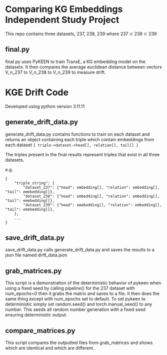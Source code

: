 # Comparing KG Embeddings Independent Study Project

This repo contains three datasets, 237, 238, 239 where 237 ⊂ 238 ⊂ 239

## final.py
final.py uses PyKEEN to train TransE, a KG embedding model on the datasets. It then compares the average euclidean distance between vectors V_n_237 to V_n_238 to V_n_239 to measure drift.

# KGE Drift Code 

Developed using python version 3.11.11

## generate_drift_data.py
generate_drift_data.py contains functions to train on each dataset and returns an object containing each triple which contain embeddings from each dataset `{ triple->dataset->head[], relation[], tail[] }`

The triples present in the final results represent triples that exist in all three datasets.

e.g.
```
{
    "triple_string": {
        "dataset_237": {"head": embedding[], "relation": embedding[], "tail": emebedding[]},
        "dataset_238": {"head": embedding[], "relation": embedding[], "tail": emebedding[]},
        "dataset_239": {"head": emebedding[], "relation": embedding[], "tail": emebedding[]},
    },
    ...
}
```

## save_drift_data.py
save_drift_data.py calls generate_drift_data.py and saves the results to a json file named drift_data.json

## grab_matrices.py
This script is a demonstration of the deterministic behavior of pykeen when using a fixed seed by calling pipeline() for the 237 dataset with num_epochs=0 then it grabs the matrix and saves to a file. It then does the same thing except with num_epochs set to default.
To set pykeen to deterministic simply set random.seed() and torch.manual_seed() to any number. This seeds all random number generation with a fixed seed ensuring deterministic output. 

## compare_matrices.py
This script compares the outputted files from grab_matrices and shows which are identical and which are different.
